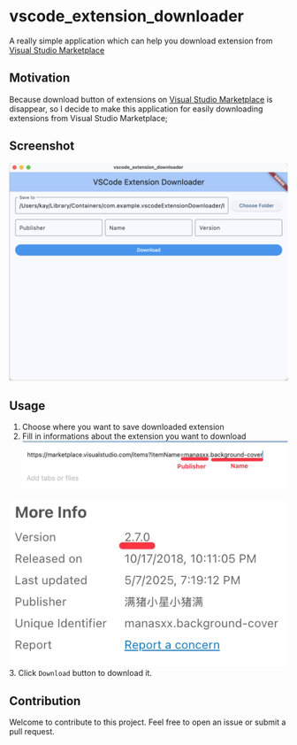 # vscode_extension_downloader

A really simple application which can help you download extension from [Visual Studio Marketplace](https://marketplace.visualstudio.com/)

## Motivation

Because download button of extensions on [Visual Studio Marketplace](https://marketplace.visualstudio.com/) is disappear, so I decide to make this application for easily downloading extensions from Visual Studio Marketplace;

## Screenshot
![Screenshot](./screenshot.png)

## Usage
1. Choose where you want to save downloaded extension
2. Fill in informations about the extension you want to download
![Publisher and Version](./publisher.webp)

![Version](./version.webp)
3. Click `Download` button to download it.

## Contribution
Welcome to contribute to this project. Feel free to open an issue or submit a pull request.

